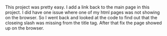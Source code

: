 This project was pretty easy. I add a link back to the main page in this project. I did have one issue where one of my html pages was not showing on the browser. So I went back and looked at the code to find out that the closeing slash was missing from the title tag. After that fix the page showed up on the browser.
